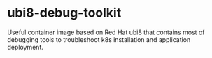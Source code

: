 # ubi8-debug-toolkit
Useful container image based on Red Hat ubi8 that contains most of debugging tools to troubleshoot k8s installation and application deployment.
